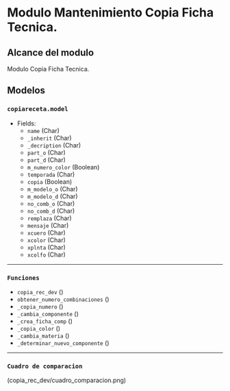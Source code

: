 # Modulo Mantenimiento Copia Ficha Tecnica.

## Alcance del modulo

Modulo Copia Ficha Tecnica. 

## Modelos 

### `copiareceta.model`
- Fields:
  - `name` (Char)
  - `_inherit` (Char)
  - `_decription` (Char)
  - `part_o` (Char)
  - `part_d` (Char)
  - `m_numero_color` (Boolean)
  - `temporada` (Char)
  - `copia` (Boolean)
  - `m_modelo_o` (Char)
  - `m_modelo_d` (Char)
  - `no_comb_o` (Char)
  - `no_comb_d` (Char)
  - `remplaza` (Char)
  - `mensaje` (Char)
  - `xcuero` (Char)
  - `xcolor` (Char)
  - `xplnta` (Char)
  - `xcolfo` (Char)
_________________________________________________

### `Funciones`

  - `copia_rec_dev` ()
  - `obtener_numero_combinaciones` ()
  - `_copia_numero` ()
  - `_cambia_componente` ()
  - `_crea_ficha_comp` ()
  - `_copia_color` ()
  - `_cambia_materia` ()
  - `_determinar_nuevo_componente` ()

_________________________________________________

### `Cuadro de comparacion`

(copia_rec_dev/cuadro_comparacion.png)
